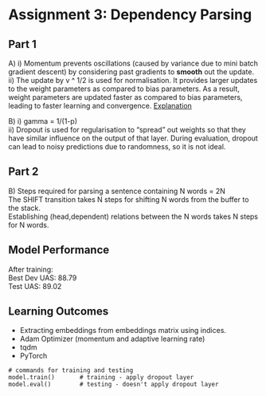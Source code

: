 # Assignment 3: Dependency Parsing

## Part 1

A)
i) Momentum prevents oscillations (caused by variance due to mini batch gradient descent) by considering past gradients to **smooth** out the update. <br>
ii) The update by v ^ 1/2 is used for normalisation. It provides larger updates to the weight parameters as compared to bias parameters.
As a result, weight parameters are updated faster as compared to bias parameters, leading to faster learning and convergence.
[Explanation](https://www.coursera.org/learn/deep-neural-network/lecture/BhJlm/rmsprop) <br>

B)
i) gamma = 1/(1-p) <br>
ii) Dropout is used for regularisation to “spread” out weights so that they have similar influence on the output of that layer.
During evaluation, dropout can lead to noisy predictions due to randomness, so it is not ideal.

## Part 2

B) Steps required for parsing a sentence containing N words = 2N <br>
The SHIFT transition takes N steps for shifting N words from the buffer to the stack. <br>
Establishing (head,dependent) relations between the N words takes N steps for N words. <br>

## Model Performance

After training: <br>
Best Dev UAS: 88.79 <br>
Test UAS: 89.02 <br>

## Learning Outcomes

- Extracting embeddings from embeddings matrix using indices.
- Adam Optimizer (momentum and adaptive learning rate)
- tqdm
- PyTorch

```python3
# commands for training and testing
model.train()       # training - apply dropout layer
model.eval()        # testing - doesn't apply dropout layer
```
